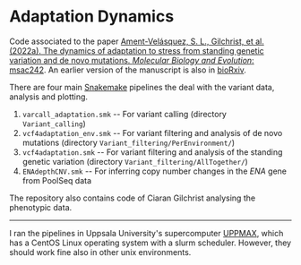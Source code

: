 # Adaptation Dynamics

Code associated to the paper [Ament-Velásquez, S. L., Gilchrist, et al. (2022a). The dynamics of adaptation to stress from standing genetic variation
and de novo mutations. *Molecular Biology and Evolution*: msac242](https://academic.oup.com/mbe/advance-article/doi/10.1093/molbev/msac242/6806091). An earlier version of the manuscript is also in [bioRxiv](https://www.biorxiv.org/content/10.1101/2022.03.26.485920v1).

There are four main [Snakemake](https://snakemake.readthedocs.io/en/stable/) pipelines the deal with the variant data, analysis and plotting. 

1. `varcall_adaptation.smk` -- For variant calling (directory `Variant_calling`)
2. `vcf4adaptation_env.smk` -- For variant filtering and analysis of de novo mutations (directory `Variant_filtering/PerEnvironment/`)
3. `vcf4adaptation.smk` -- For variant filtering and analysis of the standing genetic variation (directory `Variant_filtering/AllTogether/`)
4. `ENAdepthCNV.smk` -- For inferring copy number changes in the *ENA* gene from PoolSeq data

The repository also contains code of Ciaran Gilchrist analysing the phenotypic data.

----

I ran the pipelines in Uppsala University's supercomputer [UPPMAX](https://uppmax.uu.se/), which has a CentOS Linux operating system with a slurm scheduler. However, they should work fine also in other unix environments.


